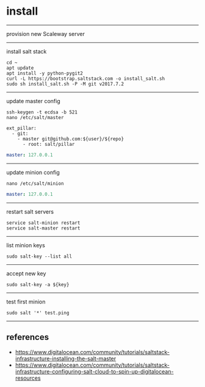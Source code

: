 # install

---

provision new Scaleway server

---

install salt stack

```shell
cd ~
apt update
apt install -y python-pygit2
curl -L https://bootstrap.saltstack.com -o install_salt.sh
sudo sh install_salt.sh -P -M git v2017.7.2
```

---

update master config

```shell
ssh-keygen -t ecdsa -b 521
nano /etc/salt/master
```

```
ext_pillar:
  - git:
    - master git@github.com:${user}/${repo}
      - root: salt/pillar
```

```yml
master: 127.0.0.1
```

---

update minion config

```shell
nano /etc/salt/minion
```

```yml
master: 127.0.0.1
```

---

restart salt servers

```shell
service salt-minion restart
service salt-master restart
```

---

list minion keys

```shell
sudo salt-key --list all
```

---

accept new key

```shell
sudo salt-key -a ${key}
```

---

test first minion

```shell
sudo salt '*' test.ping
```

---

## references

- https://www.digitalocean.com/community/tutorials/saltstack-infrastructure-installing-the-salt-master
- https://www.digitalocean.com/community/tutorials/saltstack-infrastructure-configuring-salt-cloud-to-spin-up-digitalocean-resources
